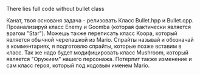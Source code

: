 There lies full code without bullet class

Канат, твоя основаня задача - релизовать Класс Bullet.hpp и Bullet.cpp. Проанализируй класс Enemy и Goomba (которая фактически является врагом "Star"). Можешь также переписать класс Koopa, который является обычной черепашкой из Mario. Спрайты называй и обозначай в комментариях, я подготовлю спрайты, которые позже вставим в класс. Так же надо будет модифицировать класс Mushroom, который является "Оружием" нашего персонажа. Потерпит также изменение и сам класс героя, который под кодовым именем Mario.
